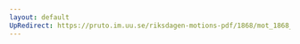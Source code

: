 ```yaml
---
layout: default
UpRedirect: https://pruto.im.uu.se/riksdagen-motions-pdf/1868/mot_1868__ak__99.pdf
---
```

